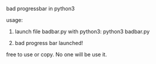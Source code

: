 bad progressbar in python3

usage:
1. launch file badbar.py with python3:
	python3 badbar.py

2. bad progress bar launched!

free to use or copy. No one will be use it.
